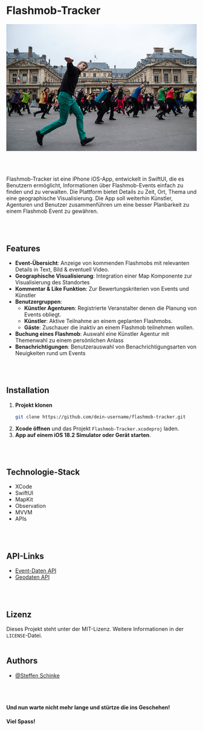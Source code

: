 # Flashmob-Tracker

![Flashmob](images/header.jpg)

<br>
<br>

Flashmob-Tracker ist eine iPhone iOS-App, entwickelt in SwiftUI, die es Benutzern ermöglicht, Informationen über Flashmob-Events einfach zu finden und zu verwalten. Die Plattform bietet Details zu Zeit, Ort, Thema und eine geographische Visualisierung. Die App soll weiterhin Künstler, Agenturen und Benutzer zusammenführen um eine besser Planbarkeit zu einem Flashmob Event zu gewähren.

<br>
<br>

## Features

- **Event-Übersicht**: Anzeige von kommenden Flashmobs mit relevanten Details in Text, Bild & eventuell Video.
- **Geographische Visualisierung**: Integration einer Map Komponente zur Visualisierung des Standortes
- **Kommentar & Like Funktion**: Zur Bewertungskriterien von Events und Künstler
- **Benutzergruppen**:
  - **Künstler Agenturen**: Registrierte Veranstalter denen die Planung von Events obliegt.
  - **Künstler**: Aktive Teilnahme an einem geplanten Flashmobs.
  - **Gäste**: Zuschauer die inaktiv an einem Flashmob teilnehmen wollen.
- **Buchung eines Flashmob**: Auswahl eine Künstler Agentur mit Themenwahl zu einem persönlichen Anlass
- **Benachrichtigungen**: Benutzerauswahl von Benachrichtigungsarten von Neuigkeiten rund um Events
<br>
<br>

## Installation

1. **Projekt klonen**
   ```sh
   git clone https://github.com/dein-username/flashmob-tracker.git
   ```
2. **Xcode öffnen** und das Projekt `Flashmob-Tracker.xcodeproj` laden.
3. **App auf einem iOS 18.2 Simulator oder Gerät starten**.
<br>
<br>

## Technologie-Stack

- XCode
- SwiftUI
- MapKit
- Observation
- MVVM
- APIs
<br>
<br>

## API-Links

- [Event-Daten API](https://api.example.com/events)
- [Geodaten API](https://api.example.com/geodata)
<br>
<br>

## Lizenz

Dieses Projekt steht unter der MIT-Lizenz. Weitere Informationen in der `LICENSE`-Datei.
<br>
<br>

## Authors

- [@Steffen Schinke](https://www.github.com/SteffenSchinke)
<br>
<br>

#### Und nun warte nicht mehr lange und stürtze die ins Geschehen!
#### Viel Spass!

